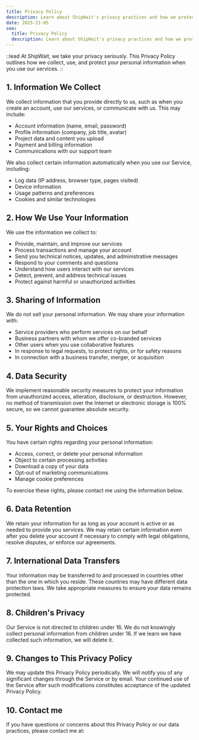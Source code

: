 ```yaml
---
title: Privacy Policy
description: Learn about ShipWait's privacy practices and how we protect your data.
date: 2025-21-05
seo:
  title: Privacy Policy
  description: Learn about ShipWait's privacy practices and how we protect your data.
---
```


::lead
At ShipWait, we take your privacy seriously. This Privacy Policy outlines how we collect, use, and protect your personal information when you use our services.
::

## 1. Information We Collect

We collect information that you provide directly to us, such as when you create an account, use our services, or communicate with us. This may include:

- Account information (name, email, password)
- Profile information (company, job title, avatar)
- Project data and content you upload
- Payment and billing information
- Communications with our support team

We also collect certain information automatically when you use our Service, including:

- Log data (IP address, browser type, pages visited)
- Device information
- Usage patterns and preferences
- Cookies and similar technologies

## 2. How We Use Your Information

We use the information we collect to:

- Provide, maintain, and improve our services
- Process transactions and manage your account
- Send you technical notices, updates, and administrative messages
- Respond to your comments and questions
- Understand how users interact with our services
- Detect, prevent, and address technical issues
- Protect against harmful or unauthorized activities

## 3. Sharing of Information

We do not sell your personal information. We may share your information with:

- Service providers who perform services on our behalf
- Business partners with whom we offer co-branded services
- Other users when you use collaborative features
- In response to legal requests, to protect rights, or for safety reasons
- In connection with a business transfer, merger, or acquisition

## 4. Data Security

We implement reasonable security measures to protect your information from unauthorized access, alteration, disclosure, or destruction. However, no method of transmission over the Internet or electronic storage is 100% secure, so we cannot guarantee absolute security.

## 5. Your Rights and Choices

You have certain rights regarding your personal information:

- Access, correct, or delete your personal information
- Object to certain processing activities
- Download a copy of your data
- Opt-out of marketing communications
- Manage cookie preferences

To exercise these rights, please contact me using the information below.

## 6. Data Retention

We retain your information for as long as your account is active or as needed to provide you services. We may retain certain information even after you delete your account if necessary to comply with legal obligations, resolve disputes, or enforce our agreements.

## 7. International Data Transfers

Your information may be transferred to and processed in countries other than the one in which you reside. These countries may have different data protection laws. We take appropriate measures to ensure your data remains protected.

## 8. Children's Privacy

Our Service is not directed to children under 16. We do not knowingly collect personal information from children under 16. If we learn we have collected such information, we will delete it.

## 9. Changes to This Privacy Policy

We may update this Privacy Policy periodically. We will notify you of any significant changes through the Service or by email. Your continued use of the Service after such modifications constitutes acceptance of the updated Privacy Policy.

## 10. Contact me

If you have questions or concerns about this Privacy Policy or our data practices, please contact me at: <ContentEmailLink :email="email" />

